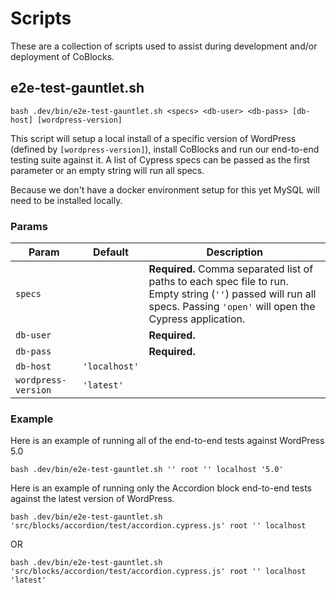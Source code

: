 # Scripts

These are a collection of scripts used to assist during development and/or deployment of CoBlocks.

## e2e-test-gauntlet.sh

```
bash .dev/bin/e2e-test-gauntlet.sh <specs> <db-user> <db-pass> [db-host] [wordpress-version]
```

This script will setup a local install of a specific version of WordPress (defined by `[wordpress-version]`), install CoBlocks and run our end-to-end testing suite against it. A list of Cypress specs can be passed as the first parameter or an empty string will run all specs.

Because we don't have a docker environment setup for this yet MySQL will need to be installed locally.

### Params


| Param               | Default       | Description                                                                                                                                                              |
| ------------------- | ------------- | ------------------------------------------------------------------------------------------------------------------------------------------------------------------------ |
| `specs`             |               | **Required.** Comma separated list of paths to each spec file to run. Empty string (`''`) passed will run all specs. Passing `'open'` will open the Cypress application. |
| `db-user`           |               | **Required.**                                                                                                                                                            |
| `db-pass`           |               | **Required.**                                                                                                                                                            |
| `db-host`           | `'localhost'` |                                                                                                                                                                          |
| `wordpress-version` | `'latest'`    |                                                                                                                                                                          |

### Example

Here is an example of running all of the end-to-end tests against WordPress 5.0

```
bash .dev/bin/e2e-test-gauntlet.sh '' root '' localhost '5.0'
```

Here is an example of running only the Accordion block end-to-end tests against the latest version of WordPress.

```
bash .dev/bin/e2e-test-gauntlet.sh 'src/blocks/accordion/test/accordion.cypress.js' root '' localhost
```

OR

```
bash .dev/bin/e2e-test-gauntlet.sh 'src/blocks/accordion/test/accordion.cypress.js' root '' localhost 'latest'
```